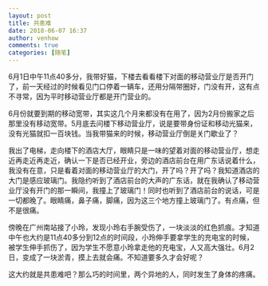 ```yaml
---
layout: post
title: 共患难
date: 2018-06-07 16:37
author: venhow
comments: true
categories: [随笔]
---
```

6月1日中午11点40多分，我带好猫，下楼去看看楼下对面的移动营业厅是否开门了，前一天经过的时候看见门口停着一辆车，还用分隔带圈好，门没有开，这有点不寻常，因为平时移动营业厅都是开门营业的。

6月份就要到期的移动宽带，其实这几个月来都没有在用了，因为2月份搬家之后那里没有移动宽带。5月底去问楼下移动营业厅，说是要带身份证和移动光猫来，没有光猫就扣一百块钱。当我带猫来的时候，移动营业厅倒是关门歇业了？

我出了电梯，走向楼下的酒店大厅，眼睛只是一味的望着对面的移动营业厅，想走近再走近再走近，确认一下是否已经开业，旁边的酒店前台在用广东话说着什么，我没有在意，只是看着对面的移动营业厅的大门，开了吗？开了吗？我知道酒店的大门是感应玻璃门。我隐约听到了酒店前台的大声的广东话，就在我确认了移动营业厅没有开门的那一瞬间，我撞上了玻璃门！同时也听到了酒店前台的说话，可是一切都晚了。眼睛痛，鼻子痛，脚痛，因为这三个地方撞上玻璃门了。有点痛，但不是很痛。

傍晚在广州南站接了小玲，发现小玲右手腕受伤了，一块淡淡的红色抓痕。才知道中午也大约是11点40多分到12点的时间段，小玲伸手要拿学生的充电宝的时候，被学生伸手抓伤了，因为学生不愿意小玲拿走他的充电宝，人又高大强壮。6月2日，变成了一块淤青，摸上去就会痛。不知道要多久才会好呢？

这大约就是共患难吧？那么巧的时间里，两个异地的人，同时发生了身体的疼痛。
